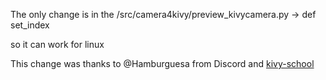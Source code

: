 The only change is in the /src/camera4kivy/preview_kivycamera.py  -> def set_index

so it can work for linux

This change was thanks to @Hamburguesa from Discord and [kivy-school](https://kivyschool.com/)
